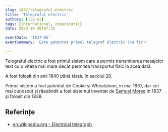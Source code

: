 ```yaml
---
slug: 1837/telegraful-electric
title: 'Telegraful electric'
authors: [ilg-ul]
tags: [international, comunicatii]
date: 2023-10-30T07:35

eventDate: '1837-05'
eventSummary: 'Este patentat primul telegraf electric (cu fir)'

---
```


Telegraful electric a fost primul sistem care a permis transmiterea
mesajelor text cu o viteza mai mare decât permitea transportul fizic
la acea dată.

<!-- truncate -->

A fost folosit din anii 1840 până târziu în secolul 20.

Primul sistem a fost patentat de Cooke și Wheatstone, in mai 1837,
dar cel mai cunoscut și răspândit a fost sistemul
inventat de
[Samuel Morse](https://en.wikipedia.org/wiki/Samuel_Morse) in 1837 și
folosit din 1838.

## Referințe

- [en.wikipedia.org - Electrical telegraph](https://en.wikipedia.org/wiki/Electrical_telegraph)
